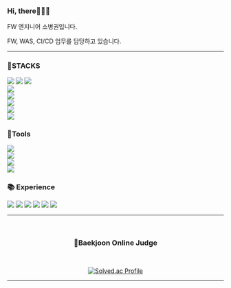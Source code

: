 ### Hi, there🙋🏽‍♂️
<p>FW 엔지니어 소병권입니다.</p>
<p>FW, WAS, CI/CD 업무를 담당하고 있습니다.</p>
<hr>
<h3 text align ="left">💪STACKS</h3>
<p text align="left">
<img src="https://img.shields.io/badge/Springboot -76cd51?style=flat-square&logo=Springboot&logoColor=white"/> <img src="https://img.shields.io/badge/Spring -76cd51?style=flat-square&logo=Spring&logoColor=white"/> <img src="https://img.shields.io/badge/JAVA-3776AB?style=flat-square&logo=JAVA&logoColor=white"/>
<br>
<img src ="https://img.shields.io/badge/Gradle-02303A?style=flat-the-badge&logo=Gradle&logoColor=white"><br>
<img src="https://img.shields.io/badge/javascript-F7DF1E?style=flat-square&logo=javascript&logoColor=black"/><br>
<img src ="https://img.shields.io/badge/mysql-4479A1?style=flat-the-badge&logo=mysql&logoColor=white"><br>
<img src="https://img.shields.io/badge/Python-3776AB?style=fLAT-the-badge&logo=Python&logoColor=white"><br>
<img src="https://img.shields.io/badge/POSTMAN-fc9303?style=flat-square&logo=postman&logoColor=white"/>
<h3  align ="left">🔨Tools</h3>
<p text align="left">
<img src ="https://img.shields.io/badge/eclipseide-2C2255?style=flat-the-badge&logo=eclipseide&logoColor=white"><br> 
<img src ="https://img.shields.io/badge/pycharm-000000?style=flat-the-badge&logo=pycharm&logoColor=white" ><br> 
<img src ="https://img.shields.io/badge/visualstudiocode-007ACC?style=flat-the-badge&logo=visualstudiocode&logoColor=white"><br>
<img src ="https://img.shields.io/badge/GitLab-FC6D26?style=flat-the-badge&logo=GitLab&logoColor=white">


<h3  align ="left">📚 Experience</h3>
<p text align="left">
<img src ="https://img.shields.io/badge/React-61DAFB?style=flat-the-badge&logo=React&logoColor=white">
<img src ="https://img.shields.io/badge/Node.js-339933?style=flat-the-badge&logo=Node.js&logoColor=white">
<img src ="https://img.shields.io/badge/Next.js-000000?style=flat-the badge&logo=Next.js&logoColor=white"> 
<img src ="https://img.shields.io/badge/Amazon AWS-232F3E?style=flat-the-badge&logo=Amazon AWS&logoColor=white">
<img src ="https://img.shields.io/badge/Jenkins-D24939?style=flat-the-badge&logo=Jenkins&logoColor=white">
<img src ="https://img.shields.io/badge/Oracle-F90000?style=flat-the-badge&logo=Oracle&logoColor=white">
 
<!-- <hr>
<br>
<h3  align ="center">Language</h3>
<br> -->

<!-- <div align="center">
 ![Top Langs](https://github-readme-stats.vercel.app/api/top-langs/?username=SOBEUNGKEUN&layout=compact&theme=tokyonight)
</div> -->
<br>
<hr>
<br>
<h3  align ="center">💾Baekjoon Online Judge</h3>
<br>
<div align="center">
 
[![Solved.ac Profile](http://mazassumnida.wtf/api/v2/generate_badge?boj=rnjsqudth)](https://solved.ac/rnjsqudth)
 
</div>
<hr>
<br>


